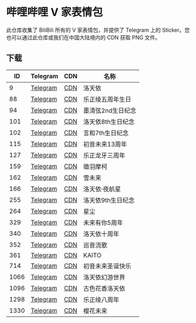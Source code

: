# 哔哩哔哩 V 家表情包
此仓库收集了 BiliBili 所有的 V 家表情包，并提供了 Telegram 上的 Sticker。您也可以通过此仓库或我们在中国大陆境内的 CDN 获取 PNG 文件。

## 下载
ID  | Telegram          | CDN           |名称
----|-------------------|---------------|--------------------
9   |[Telegram][tg-009] |[CDN][cos-009] |洛天依
88  |[Telegram][tg-088] |[CDN][cos-088] |乐正绫五周年生日
94  |[Telegram][tg-094] |[CDN][cos-094] |墨清弦2nd生日纪念
101 |[Telegram][tg-101] |[CDN][cos-101] |洛天依8th生日纪念
102 |[Telegram][tg-102] |[CDN][cos-102] |言和7th生日纪念
115 |[Telegram][tg-115] |[CDN][cos-115] |初音未来13周年
127 |[Telegram][tg-127] |[CDN][cos-127] |乐正龙牙三周年
159 |[Telegram][tg-159] |[CDN][cos-159] |徵羽摩柯
162 |[Telegram][tg-162] |[CDN][cos-162] |雪未来
166 |[Telegram][tg-166] |[CDN][cos-166] |洛天依·夜航星
255 |[Telegram][tg-255] |[CDN][cos-255] |洛天依9th生日纪念
264 |[Telegram][tg-264] |[CDN][cos-264] |星尘
329 |[Telegram][tg-329] |[CDN][cos-329] |未来有你5周年
340 |[Telegram][tg-340] |[CDN][cos-340] |洛天依十周年
352 |[Telegram][tg-352] |[CDN][cos-352] |巡音流歌
361 |[Telegram][tg-361] |[CDN][cos-361] |KAITO
714 |[Telegram][tg-714] |[CDN][cos-714] |初音未来圣诞快乐
1066|[Telegram][tg-1066]|[CDN][cos-1066]|洛天依幻游世界
1096|[Telegram][tg-1096]|[CDN][cos-1096]|古色花香洛天依
1298|[Telegram][tg-1298]|[CDN][cos-1298]|乐正绫八周年
1330|[Telegram][tg-1330]|[CDN][cos-1330]|樱花未来

[tg-009]:  https://t.me/addstickers/Bilibili009LuoTianYi
[tg-088]:  https://t.me/addstickers/Bilibili088YuezhengLing5th
[tg-094]:  https://t.me/addstickers/Bilibili094MoQingXian2nd
[tg-101]:  https://t.me/addstickers/Bilibili101LuoTianYi8th
[tg-102]:  https://t.me/addstickers/Bilibili102YanHe7th
[tg-115]:  https://t.me/addstickers/Bilibili115Miku13th
[tg-127]:  https://t.me/addstickers/Bilibili127YuezhengLongya3th
[tg-159]:  https://t.me/addstickers/Bilibili159MOKE
[tg-162]:  https://t.me/addstickers/ltymoe_bilibiliemote_162_snowmiku
[tg-166]:  https://t.me/addstickers/ltymoe_bilibiliemote_166_luotianyi_sailing_nightstar
[tg-255]:  https://t.me/addstickers/lty9th
[tg-264]:  https://t.me/addstickers/stardust_2022
[tg-329]:  https://t.me/addstickers/mikuwithu
[tg-340]:  https://t.me/addstickers/lty10th
[tg-352]:  https://t.me/addstickers/bilibili_luka
[tg-361]:  https://t.me/addstickers/bili_KAITO
[tg-714]:  https://t.me/addstickers/miku_xmas
[tg-1066]: https://t.me/addstickers/lty_1066
[tg-1096]: https://t.me/addstickers/lty_1096
[tg-1298]: https://t.me/addstickers/ling8th
[tg-1330]: https://t.me/addstickers/miku_sakura

[cos-009]:  https://luotianyi-dev-1251131545.file.myqcloud.com/bilibili-vocaloid-stickers/9-洛天依.zip
[cos-088]:  https://luotianyi-dev-1251131545.file.myqcloud.com/bilibili-vocaloid-stickers/88-乐正绫五周年生日.zip
[cos-094]:  https://luotianyi-dev-1251131545.file.myqcloud.com/bilibili-vocaloid-stickers/94-墨清弦2nd生日纪念.zip
[cos-101]:  https://luotianyi-dev-1251131545.file.myqcloud.com/bilibili-vocaloid-stickers/101-洛天依8th生日纪念.zip
[cos-102]:  https://luotianyi-dev-1251131545.file.myqcloud.com/bilibili-vocaloid-stickers/102-言和7th生日纪念.zip
[cos-115]:  https://luotianyi-dev-1251131545.file.myqcloud.com/bilibili-vocaloid-stickers/115-初音未来13周年.zip
[cos-127]:  https://luotianyi-dev-1251131545.file.myqcloud.com/bilibili-vocaloid-stickers/127-乐正龙牙三周年.zip
[cos-159]:  https://luotianyi-dev-1251131545.file.myqcloud.com/bilibili-vocaloid-stickers/159-徵羽摩柯.zip
[cos-162]:  https://luotianyi-dev-1251131545.file.myqcloud.com/bilibili-vocaloid-stickers/162-雪未来.zip
[cos-166]:  https://luotianyi-dev-1251131545.file.myqcloud.com/bilibili-vocaloid-stickers/166-洛天依·夜航星.zip
[cos-255]:  https://luotianyi-dev-1251131545.file.myqcloud.com/bilibili-vocaloid-stickers/255-洛天依9th生日纪念.zip
[cos-264]:  https://luotianyi-dev-1251131545.file.myqcloud.com/bilibili-vocaloid-stickers/264-星尘.zip
[cos-329]:  https://luotianyi-dev-1251131545.file.myqcloud.com/bilibili-vocaloid-stickers/329-未来有你5周年.zip
[cos-340]:  https://luotianyi-dev-1251131545.file.myqcloud.com/bilibili-vocaloid-stickers/340-洛天依十周年.zip
[cos-352]:  https://luotianyi-dev-1251131545.file.myqcloud.com/bilibili-vocaloid-stickers/352-巡音流歌.zip
[cos-361]:  https://luotianyi-dev-1251131545.file.myqcloud.com/bilibili-vocaloid-stickers/361-KAITO.zip
[cos-714]:  https://luotianyi-dev-1251131545.file.myqcloud.com/bilibili-vocaloid-stickers/714-初音未来圣诞快乐.zip
[cos-1066]: https://luotianyi-dev-1251131545.file.myqcloud.com/bilibili-vocaloid-stickers/1066-洛天依幻游世界.zip
[cos-1096]: https://luotianyi-dev-1251131545.file.myqcloud.com/bilibili-vocaloid-stickers/1096-古色花香洛天依.zip
[cos-1298]: https://luotianyi-dev-1251131545.file.myqcloud.com/bilibili-vocaloid-stickers/1298-乐正绫八周年.zip
[cos-1330]: https://luotianyi-dev-1251131545.file.myqcloud.com/bilibili-vocaloid-stickers/1330-樱花未来.zip
